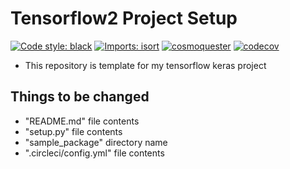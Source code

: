 # Tensorflow2 Project Setup

[![Code style: black](https://img.shields.io/badge/code%20style-black-000000.svg)](https://github.com/psf/black)
[![Imports: isort](https://img.shields.io/badge/%20imports-isort-%231674b1?style=flat&labelColor=ef8336)](https://pycqa.github.io/isort/)
[![cosmoquester](https://circleci.com/gh/cosmoquester/tf2-keras-template.svg?style=svg)](https://app.circleci.com/pipelines/github/cosmoquester/tf2-keras-template)
[![codecov](https://codecov.io/gh/cosmoquester/tf2-keras-template/branch/master/graph/badge.svg?token=FT7NreB8Ku)](https://codecov.io/gh/cosmoquester/tf2-keras-template)

- This repository is template for my tensorflow keras project

## Things to be changed

- "README.md" file contents
- "setup.py" file contents
- "sample_package" directory name
- ".circleci/config.yml" file contents
